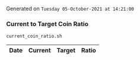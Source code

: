 Generated on `Tuesday 05-October-2021 at 14:21:00`

### Current to Target Coin Ratio
`current_coin_ratio.sh`

Date|Current|Target|Ratio
---|---|---|---
